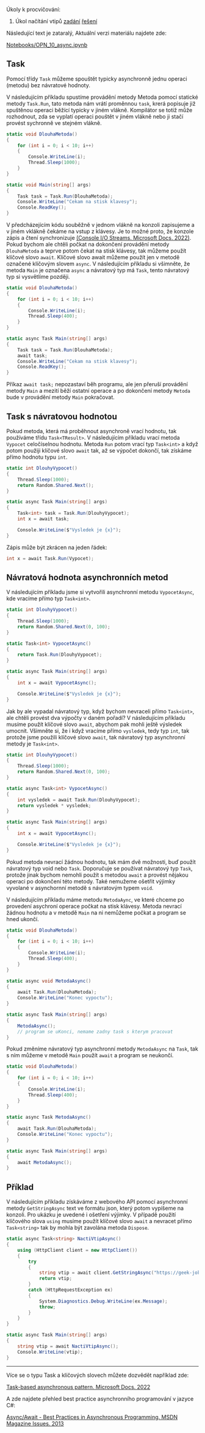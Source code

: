 Úkoly k procvičování:
1. Úkol načítání vtipů [zadání](1_zadani.cs) [řešení](1_reseni.cs)

Následující text je zataralý, Aktuální verzi materiálu najdete zde:

[Notebooks/OPN_10_async.ipynb](https://github.com/ekral/FAI/blob/master/OP/Notebooks/OPN_10_async.ipynb)


## Task

Pomocí třídy `Task` můžeme spouštět typicky asynchronně jednu operaci (metodu) bez návratové hodnoty. 

V následujícím příkladu spustíme provádění metody Metoda pomocí statické metody `Task.Run`, tato metoda nám vrátí proměnnou `task`, krerá popisuje již spuštěnou operaci běžící typicky v jiném vlákně. Kompilátor se totiž může rozhodnout, zda se vyplatí operaci pouštět v jiném vlákně nebo ji stačí provést sychronně ve stejném vlákně.

```cs 
static void DlouhaMetoda()
{
    for (int i = 0; i < 10; i++)
    {
        Console.WriteLine(i);
        Thread.Sleep(1000);
    }
}

static void Main(string[] args)
{
    Task task = Task.Run(DlouhaMetoda);
    Console.WriteLine("Cekam na stisk klavesy");
    Console.ReadKey();
}
```

V předcházejícím kódu souběžně v jednom vlákně na konzoli zapisujeme a v jiném vklákně čekáme na vstup z klávesy. Je to možné proto, že konzole zápis a čtení synchronizuje [(Console I/O Streams. Microsoft Docs. 2022)](https://docs.microsoft.com/en-us/dotnet/api/system.console?view=net-6.0#console-io-streams). Pokud bychom ale chtěli počkat na dokončení provádění metody `DlouhaMetoda` a teprve potom čekat na stisk klávesy, tak můžeme použít klíčové slovo `await`. Klíčové slovo await můžeme použít jen v metodě označené klíčovým slovem `async`. V následujícím příkladu si všimněte, že metoda  `Main` je označena `async` a návratový typ má `Task`, tento návratový typ si vysvětlíme později.

```cs 
static void DlouhaMetoda()
{
    for (int i = 0; i < 10; i++)
    {
        Console.WriteLine(i);
        Thread.Sleep(400);
    }
}

static async Task Main(string[] args)
{
    Task task = Task.Run(DlouhaMetoda);
    await task;
    Console.WriteLine("Cekam na stisk klavesy");
    Console.ReadKey();
}
```

Příkaz `await task;` nepozastaví běh programu, ale jen přeruší provádění metody `Main` a mezití běží ostatní operace a po dokončení metody `Metoda` bude v provádění metody `Main` pokračovat. 


## Task s návratovou hodnotou
    
Pokud metoda, která má proběhnout asynchroně vrací hodnotu, tak používáme třídu `Task<TResult>`. V následujícím příkladu vrací metoda `Vypocet` celočíselnou hodnotu. Metoda `Run` potom vrací typ `Task<int>` a když potom použiji klíčové slovo `await` tak, až se výpočet dokončí, tak získáme přímo hodnotu typu `int`.

```cs 
static int DlouhyVypocet()
{
    Thread.Sleep(1000);
    return Random.Shared.Next();
}

static async Task Main(string[] args)
{
    Task<int> task = Task.Run(DlouhyVypocet);
    int x = await task;

    Console.WriteLine($"Vysledek je {x}");
}
```

Zápis může být zkrácen na jeden řádek:
```cs 
int x = await Task.Run(Vypocet);
```

## Návratová hodnota asynchronních metod

V následujícím příkladu jsme si vytvořili asynchronní metodu `VypocetAsync`, kde vracíme přímo typ `Task<int>`. 

```cs 
static int DlouhyVypocet()
{
    Thread.Sleep(1000);
    return Random.Shared.Next(0, 100);
}

static Task<int> VypocetAsync()
{
    return Task.Run(DlouhyVypocet);
}

static async Task Main(string[] args)
{
    int x = await VypocetAsync();

    Console.WriteLine($"Vysledek je {x}");
}
```

Jak by ale vypadal návratový typ, když bychom nevraceli přímo `Task<int>`, ale chtěli provést dva výpočty v daném pořadí? V následujícím příkladu musíme použít klíčové slovo `await`, abychom pak mohli ještě výsledek umocnit. Všimněte si, že i když vracíme přímo `vysledek`, tedy typ `int`, tak protože jsme použili klíčové slovo `await`, tak návratový typ asynchronní metody je `Task<int>`.

```cs 
static int DlouhyVypocet()
{
    Thread.Sleep(1000);
    return Random.Shared.Next(0, 100);
}

static async Task<int> VypocetAsync()
{
    int vysledek = await Task.Run(DlouhyVypocet);
    return vysledek * vysledek;
}

static async Task Main(string[] args)
{
    int x = await VypocetAsync();

    Console.WriteLine($"Vysledek je {x}");
}
```

Pokud metoda nevrací žádnou hodnotu, tak mám dvě možnosti, buď použít návratový typ void nebo `Task`. Doporučuje se používat návratový typ `Task`, protože jinak bychom nemohli použít s metodou `await` a provést nějakou operaci po dokončení této metody. Také nemužeme ošetřit výjimky vyvolané v asynchornní metodě s návratovým typem  `void`.

V následujícím příkladu máme metodu `MetodaAync`, ve které chceme po provedení asychroní operace počkat na stisk klávesy. Metoda nevrací žádnou hodnotu a v metodě `Main` na ni nemůžeme počkat a program se hned ukončí. 

```cs 
static void DlouhaMetoda()
{
    for (int i = 0; i < 10; i++)
    {
        Console.WriteLine(i);
        Thread.Sleep(400);
    }
}

static async void MetodaAsync()
{
    await Task.Run(DlouhaMetoda);
    Console.WriteLine("Konec vypoctu");
}

static async Task Main(string[] args)
{
    MetodaAsync();
    // program se uKonci, nemame zadny task s kterym pracovat
}
```

Pokud změníme návratový typ asynchronní metody `MetodaAsync` na `Task`, tak s ním můžeme v metodě `Main` použít `await` a program se neukončí.

```cs 
static void DlouhaMetoda()
{
    for (int i = 0; i < 10; i++)
    {
        Console.WriteLine(i);
        Thread.Sleep(400);
    }
}

static async Task MetodaAsync()
{
    await Task.Run(DlouhaMetoda);
    Console.WriteLine("Konec vypoctu");
}

static async Task Main(string[] args)
{
    await MetodaAsync();
}
```

## Příklad

V následujícím příkladu získáváme z webového API pomocí asynchronní metody `GetStringAsync` text ve formátu json, který potom vypíšeme na konzoli. Pro ukázku je uvedené i ošetření výjimky. V případě použití klíčového slova `using` musíme použít klíčové slovo `await` a nevracet přímo `Task<string>` tak by mohla být zavolána metoda `Dispose`.

```cs 
static async Task<string> NactiVtipAsync()
{
    using (HttpClient client = new HttpClient())
    {
        try
        {
            string vtip = await client.GetStringAsync("https://geek-jokes.sameerkumar.website/api?format=json");
            return vtip;
        }
        catch (HttpRequestException ex)
        {
            System.Diagnostics.Debug.WriteLine(ex.Message);
            throw;
        }
    }
}

static async Task Main(string[] args)
{
    string vtip = await NactiVtipAsync();
    Console.WriteLine(vtip);
}
```
---
Více se o typu Task a klíčových slovech můžete dozvědět například zde:

[Task-based asynchronous pattern. Microsoft Docs. 2022](https://docs.microsoft.com/en-us/dotnet/standard/parallel-programming/task-based-asynchronous-programming)

A zde najdete přehled best practice asynchronního programování v jazyce C#:

[Async/Await - Best Practices in Asynchronous Programming. MSDN Magazine Issues. 2013](https://docs.microsoft.com/en-us/archive/msdn-magazine/2013/march/async-await-best-practices-in-asynchronous-programming)
